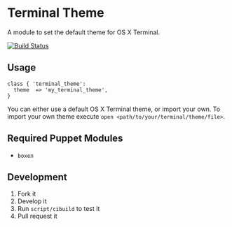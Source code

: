 # Terminal Theme

A module to set the default theme for OS X Terminal.

[![Build Status](https://travis-ci.org/mnussbaum/puppet-terminal_theme.png?branch=master)](https://travis-ci.org/mnussbaum/puppet-terminal_theme)

## Usage

```puppet
class { 'terminal_theme':
  theme  => 'my_terminal_theme',
}
```

You can either use a default OS X Terminal theme, or import your own.
To import your own theme execute `open <path/to/your/terminal/theme/file>`.

## Required Puppet Modules

* `boxen`

## Development

1. Fork it
2. Develop it
3. Run `script/cibuild` to test it
4. Pull request it
